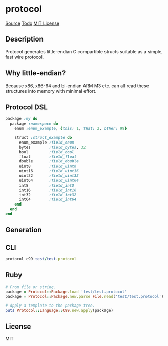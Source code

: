 # protocol

[Source](https://github.com/shanna/protocol)
[Todo](https://github.com/shanna/protocol/issues?labels=enhancement&page=1&state=open)
[MIT License](https://github.com/shanna/protocol/blob/master/LICENSE)

## Description

Protocol generates little-endian C compartible structs suitable as a simple,
fast wire protocol.

## Why little-endian?

Because x86, x86-64 and bi-endian ARM M3 etc. can all read these structures
into memory with minimal effort.

## Protocol DSL

```ruby
package :my do
  package :namespace do
    enum :enum_example, {this: 1, that: 2, other: 99}

    struct :struct_example do
      enum_example :field_enum
      bytes        :field_bytes, 32
      bool         :field_bool
      float        :field_float
      double       :field_double
      uint8        :field_uint8
      uint16       :field_uint16
      uint32       :field_uint32
      uint64       :field_uint64
      int8         :field_int8
      int16        :field_int16
      int32        :field_int32
      int64        :field_int64
    end
  end
end
```

## Generation

## CLI

```ruby
protocol c99 test/test.protocol
```

## Ruby

```ruby
# From file or string.
package = Protocol::Package.load 'test/test.protocol'
package = Protocol::Package.new.parse File.read('test/test.protocol')

# Apply a template to the package tree.
puts Protocol::Language::C99.new.apply(package)
```

## License

MIT

